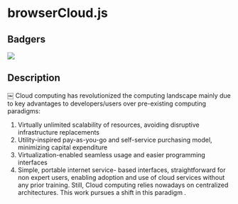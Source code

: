 browserCloud.js
=======================================

## Badgers

[![](https://cldup.com/pgZbzoshyV-3000x3000.png)](http://www.gsd.inesc-id.pt/)

## Description
￼
Cloud computing has revolutionized the computing landscape mainly due to key advantages to developers/users over pre-existing computing paradigms: 

1. Virtually unlimited scalability of resources, avoiding disruptive infrastructure replacements 
2. Utility-inspired pay-as-you-go and self-service purchasing model, minimizing capital expenditure 
3. Virtualization-enabled seamless usage and easier programming interfaces
4. Simple, portable internet service- based interfaces, straightforward for non expert users, enabling adoption and use of cloud services without any prior training. Still, Cloud computing relies nowadays on centralized architectures. This work pursues a shift in this paradigm .

